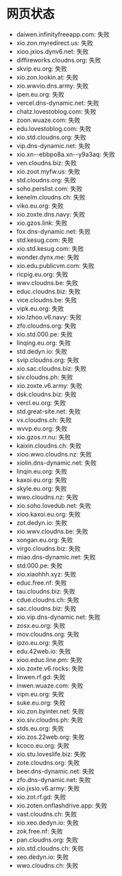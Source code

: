 # 网页状态
- daiwen.infinityfreeapp.com: 失败
- xio.zon.myredirect.us: 失败
- xioo.jxios.dynv6.net: 失败
- diffireworks.cloudns.org: 失败
- skvip.eu.org: 失败
- xio.zon.lookin.at: 失败
- xio.wwvio.dns.army: 失败
- ipen.eu.org: 失败
- vercel.dns-dynamic.net: 失败
- chatz.lovestoblog.com: 失败
- zoon.wuaze.com: 失败
- edu.lovestoblog.com: 失败
- xio.std.cloudns.org: 失败
- vip.dns-dynamic.net: 失败
- xio.xn--ebbpo8a.xn--y9a3aq: 失败
- ven.cloudns.biz: 失败
- xio.zoot.myfw.us: 失败
- std.cloudns.org: 失败
- soho.perslist.com: 失败
- kenelm.cloudns.ch: 失败
- viko.eu.org: 失败
- xio.zoxte.dns.navy: 失败
- xio.gzos.link: 失败
- fox.dns-dynamic.net: 失败
- std.kesug.com: 失败
- xio.std.kesug.com: 失败
- wonder.dynx.me: 失败
- xio.edu.publicvm.com: 失败
- ricpig.eu.org: 失败
- wwv.cloudns.be: 失败
- educ.cloudns.biz: 失败
- vice.cloudns.be: 失败
- vipk.eu.org: 失败
- xio.lzhoo.v6.navy: 失败
- zfo.cloudns.org: 失败
- xio.std.000.pe: 失败
- linqing.eu.org: 失败
- std.dedyn.io: 失败
- svip.cloudns.org: 失败
- xio.sac.cloudns.biz: 失败
- siv.cloudns.ph: 失败
- xio.zoxte.v6.army: 失败
- dsk.cloudns.biz: 失败
- vercl.eu.org: 失败
- std.great-site.net: 失败
- vx.cloudns.ch: 失败
- wvvp.eu.org: 失败
- xio.gzos.rr.nu: 失败
- kaixin.cloudns.ch: 失败
- xioo.wwo.cloudns.nz: 失败
- xiolin.dns-dynamic.net: 失败
- linqin.eu.org: 失败
- kaxoi.eu.org: 失败
- skyle.eu.org: 失败
- wwo.cloudns.nz: 失败
- xio.soho.lovedub.net: 失败
- xioo.kaxoi.eu.org: 失败
- zot.dedyn.io: 失败
- xio.wwv.cloudns.be: 失败
- xongan.eu.org: 失败
- virgo.cloudns.biz: 失败
- miao.dns-dynamic.net: 失败
- std.000.pe: 失败
- xio.xiaohhh.xyz: 失败
- educ.free.nf: 失败
- tau.cloudns.biz: 失败
- cdue.cloudns.ch: 失败
- sac.cloudns.biz: 失败
- xio.vip.dns-dynamic.net: 失败
- zosx.eu.org: 失败
- mov.cloudns.org: 失败
- ipzo.eu.org: 失败
- edu.42web.io: 失败
- xioo.educ.line.pm: 失败
- xio.zoxte.v6.rocks: 失败
- linwen.rf.gd: 失败
- inwen.wuaze.com: 失败
- vipn.eu.org: 失败
- suke.eu.org: 失败
- xio.zon.byinter.net: 失败
- xio.siv.cloudns.ph: 失败
- stds.eu.org: 失败
- xio.zos.22web.org: 失败
- kcoco.eu.org: 失败
- xio.stu.loveslife.biz: 失败
- zote.cloudns.org: 失败
- beer.dns-dynamic.net: 失败
- zfo.dns-dynamic.net: 失败
- xio.jxsio.v6.army: 失败
- xio.zot.rf.gd: 失败
- xio.zoten.onflashdrive.app: 失败
- vast.cloudns.ch: 失败
- xio.xeo.dedyn.io: 失败
- zok.free.nf: 失败
- pan.cloudns.org: 失败
- xio.std.cloudns.ch: 失败
- xeo.dedyn.io: 失败
- wwo.cloudns.ch: 失败
